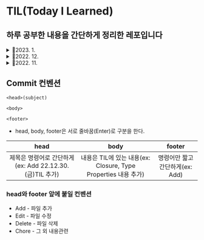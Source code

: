 # TIL(Today I Learned)

## 하루 공부한 내용을 간단하게 정리한 레포입니다

<details>
<summary>📅2023. 1.</summary>
<div markdown="1">

- [TIL 2023.1.2.(월) - Initialization](https://github.com/fatherLeon/TIL/blob/main/2023.1/TIL%202023.1.2.(월).md)

- [TIL 2023.1.3.(화) - Initialization, MVC](https://github.com/fatherLeon/TIL/blob/main/2023.1/TIL%202023.1.3.(화).md)

- [TIL 2023.1.5.(목) - @IBAction이벤트, class와 구조체의 올바른 사용법](https://github.com/fatherLeon/TIL/blob/main/2023.1/TIL%202023.1.5.(목).md)

- [TIL 2023.1.6.(금) - UIAlertController, UIAlertAction](https://github.com/fatherLeon/TIL/blob/main/2023.1/TIL%202023.1.6.(금).md)

- [TIL 2023.1.7.(토)](https://github.com/fatherLeon/TIL/blob/main/2023.1/TIL%202023.1.7.(토).md)

- - [TIL 2023.1.9.(월) - 싱글톤, 클래스와 구조체 차이와 메모리](https://github.com/fatherLeon/TIL/blob/main/2023.1/TIL%202023.1.9.(월).md)


</div>
</details>

<details>
<summary>📅2022. 12.</summary>
<div markdown="1">

- [TIL 2022.12.4.(일)-typealias](https://github.com/fatherLeon/TIL/blob/main/2022.12/TIL%202022.12.4.(일).md)

- [TIL 2022.12.5.(월)-String](https://github.com/fatherLeon/TIL/blob/main/2022.12/TIL%202022.12.5.(월).md)

- [TIL 2022.12.7.(수)-ARC(Unowned References))](https://github.com/fatherLeon/TIL/blob/main/2022.12/TIL%202022.12.7.(수).md)

- [TIL 2022.12.13.(화)-Reduce](https://github.com/fatherLeon/TIL/blob/main/2022.12/TIL%20%202022.12.13.(화).md)

- [TIL 2022.12.15.(금)-inout](https://github.com/fatherLeon/TIL/blob/main/2022.12/TIL%202022.12.15.(목).md)

- [TIL 2022.12.19.(월)- if문 , &&의 차이](https://github.com/fatherLeon/TIL/blob/main/2022.12/TIL%202022.12.19.(월).md)

- [TIL 2022.12.20.(화)-Git(Reset, Revert))](https://github.com/fatherLeon/TIL/blob/main/2022.12/TIL%202022.12.20.(화).md)

- [TIL 2022.12.21.(수)-Tuple과 왜 Foundation을 써야할까?)](https://github.com/fatherLeon/TIL/blob/main/2022.12/TIL%202022.12.21.(수).md)

- [TIL 2022.12.22.(목)-Optional과 Result타입](https://github.com/fatherLeon/TIL/blob/main/2022.12/TIL%202022.12.22.(목).md)

- [TIL 2022.12.23.(금)-간단한CS정리](https://github.com/fatherLeon/TIL/blob/main/2022.12/TIL%202022.12.23.(금).md)

- [TIL 2022.12.24.(금)-재귀함수](https://github.com/fatherLeon/TIL/blob/main/2022.12/TIL%202022.12.24.(토).md)

- [TIL 2022.12.26.(월)-repeat~while, switch(value bindings, where), 일반화, 추상화, 캡슐화, 은닉화](https://github.com/fatherLeon/TIL/blob/main/2022.12/TIL%202022.12.26.(월).md)

- [TIL 2022.12.27.(화)-Recursive Enumerations, namespace](https://github.com/fatherLeon/TIL/blob/main/2022.12/TIL%202022.12.27.(화).md)

- [TIL 2022.12.29.(목)-Stored Property of constant structure, Lazy Stored Property, Property Observers](https://github.com/fatherLeon/TIL/blob/main/2022.12/TIL%202022.12.29.(목).md)

- [TIL 2022.12.30.(금)-commit, Vi, Property Wrappers, Type Properties](https://github.com/fatherLeon/TIL/blob/main/2022.12/TIL%202022.12.29.(목).md)

</div>
</details>


<details>
<summary>📅2022. 11.</summary>
<div markdown="1">

- [TIL 2022.11.6.(일)](https://github.com/fatherLeon/TIL/blob/main/2022.11/TIL%202022.11.6.(일).md)
- [TIL 2022.11.7.(월)](https://github.com/fatherLeon/TIL/blob/main/2022.11/TIL%202022.11.7.(월).md)
- [TIL 2022.11.8.(화)](https://github.com/fatherLeon/TIL/blob/main/2022.11/TIL%202022.11.8.(화).md)
- [TIL 2022.11.9.(수)](https://github.com/fatherLeon/TIL/blob/main/2022.11/TIL%202022.11.9.(수).md)
- [TIL 2022.11.11.(금)](https://github.com/fatherLeon/TIL/blob/main/2022.11/TIL%202022.11.11.(금).md)
- [TIL 2022.11.13.(일)](https://github.com/fatherLeon/TIL/blob/main/2022.11/TIL%202022.11.13.(일).md)
- [TIL 2022.11.14.(월)](https://github.com/fatherLeon/TIL/blob/main/2022.11/TIL%202022.11.14.(월).md)
- [TIL 2022.11.16.(수)](https://github.com/fatherLeon/TIL/blob/main/2022.11/TIL%202022.11.16.(수).md)
- [TIL 2022.11.17.(목)](https://github.com/fatherLeon/TIL/blob/main/2022.11/TIL%202022.11.17.(목).md)

- [TIL 2022.11.18.(금)](https://github.com/fatherLeon/TIL/blob/main/2022.11/TIL%202022.11.18.(금).md)

- [TIL 2022.11.19.(토)](https://github.com/fatherLeon/TIL/blob/main/2022.11/TIL%202022.11.19.(토).md)

- [TIL 2022.11.20.(일)](https://github.com/fatherLeon/TIL/blob/main/2022.11/TIL%202022.11.20.(일).md)

- [TIL 2022.11.24.(목)](https://github.com/fatherLeon/TIL/blob/main/2022.11/TIL%202022.11.24.(목).md)

- [TIL 2022.11.25.(금)](https://github.com/fatherLeon/TIL/blob/main/2022.11/TIL%202022.11.25.(금).md)

- [TIL 2022.11.26.(토)](https://github.com/fatherLeon/TIL/blob/main/2022.11/TIL%202022.11.26.(토).md)

- [TIL 2022.11.28.(월)](https://github.com/fatherLeon/TIL/blob/main/2022.11/TIL%202022.11.28.(월).md)

- [TIL 2022.11.29.(화)](https://github.com/fatherLeon/TIL/blob/main/2022.11/TIL%202022.11.29.(화).md)
</div>
</details>


## Commit 컨벤션
```
<head>(subject)

<body>

<footer>
```
* head, body, footer은 서로 줄바꿈(Enter)로 구분을 한다.

|head|body|footer|
| :-----: | :-----: | :-----: |
| 제목은 명령어로 간단하게(ex: Add 22.12.30.(금)TIL 추가) | 내용은 TIL에 있는 내용(ex: Closure, Type Properties 내용 추가) | 명령어만 짧고 간단하게(ex: Add) |

### head와 footer 앞에 붙일 컨벤션
* Add - 파일 추가
* Edit - 파일 수정
* Delete - 파일 삭제
* Chore - 그 외 내용관련 
